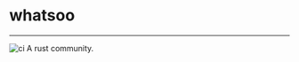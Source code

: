 # whatsoo
------
![ci](https://github.com/Whatsoo/whatsoo/workflows/ci/badge.svg)
A rust community.
